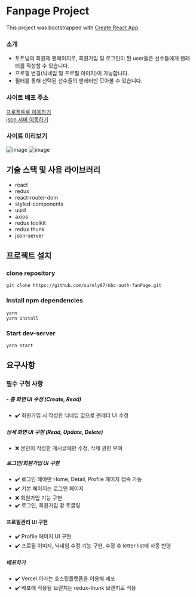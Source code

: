 # Fanpage Project

This project was bootstrapped with [Create React App](https://github.com/facebook/create-react-app).

### 소개

- 토트넘의 회원제 팬페이지로, 회원가입 및 로그인이 된 user들은 선수들에게 팬레터를 작성할 수 있습니다.
- 프로필 변경(닉네임 및 프로필 이미지)이 가능합니다.
- 필터를 통해 선택된 선수들의 팬레터만 모아볼 수 있습니다.

### 사이트 배포 주소
[프로젝트로 이동하기](https://nbc-auth-fan-page.vercel.app/)
<br>
[json 서버 이동하기](https://standing-likeable-oviraptor.glitch.me/)



### 사이트 미리보기

![image](https://github.com/surely07/nbc-auth-fanPage/assets/147504785/95daa9f9-75e7-44a7-8de3-d1eeb1a8fcad)
![image](https://github.com/surely07/nbc-auth-fanPage/assets/147504785/db31f8f8-3b45-45dc-8c95-13ac20901752)

## 기술 스택 및 사용 라이브러리

- react
- redux
- react-router-dom
- styled-components
- uuid
- axios
- redux toolkit
- redux thunk
- json-server

## 프로젝트 설치

### clone repository

```
git clone https://github.com/surely07/nbc-auth-fanPage.git
```

### Install npm dependencies

```
yarn
yarn install
```

### Start dev-server

```
yarn start
```

## 요구사항

### 필수 구현 사항

##### - 홈 화면 UI 수정 (Create, Read)

- ✔️ 회원가입 시 작성한 닉네임 값으로 팬레터 UI 수정

##### 상세 화면 UI 구현 (Read, Update, Delete)

- ❌ 본인이 작성한 게시글에만 수정, 삭제 권한 부여

##### 로그인/회원가입 UI 구현

- ✔️ 로그인 해야만 Home, Detail, Profile 페이지 접속 가능
- ✔️ 기본 페이지는 로그인 페이지
- ❌ 회원가입 기능 구현
- ✔️ 로그인, 회원가입 창 토글링

#### 프로필관리 UI 구현

- ✔️ Profile 페이지 UI 구현
- ✔️ 프로필 이미지, 닉네임 수정 기능 구현, 수정 후 letter list에 자동 반영

##### 배포하기

- ✔️ Vercel 이라는 호스팅플랫폼을 이용해 배포
- ✔️ 배포에 적용될 브랜치는 redux-thunk 브랜치로 적용
